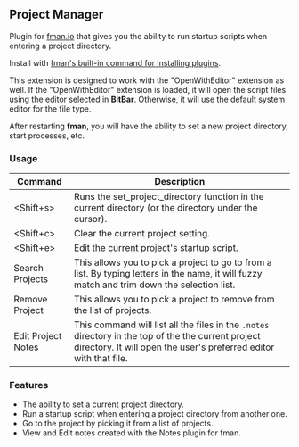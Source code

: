 ## Project Manager

Plugin for [fman.io](https://fman.io) that gives you the ability to run startup
scripts when entering a project directory.

Install with [fman's built-in command for installing plugins](https://fman.io/docs/installing-plugins). 

This extension is designed to work with the "OpenWithEditor" extension as well. If 
the "OpenWithEditor" extension is loaded, it will open the script files using the
editor selected in **BitBar**. Otherwise, it will use the default system editor 
for the file type.

After restarting **fman**, you will have the ability to set a new project directory, 
start processes, etc.

### Usage

| Command | Description |
| --- | ------|
| <Shift+s> | Runs the set_project_directory function in the current directory (or the directory under the cursor). |
| <Shift+c> | Clear the current project setting.
| <Shift+e> | Edit the current project's startup script.
| Search Projects | This allows you to pick a project to go to from a list. By typing letters in the name, it will fuzzy match and trim down the selection list.
| Remove Project | This allows you to pick a project to remove from the list of projects.
| Edit Project Notes | This command will list all the files in the `.notes` directory in the top of the the current project directory. It will open the user's preferred editor with that file.

### Features

 - The ability to set a current project directory.
 - Run a startup script when entering a project directory from another one.
 - Go to the project by picking it from a list of projects.
 - View and Edit notes created with the Notes plugin for fman.
